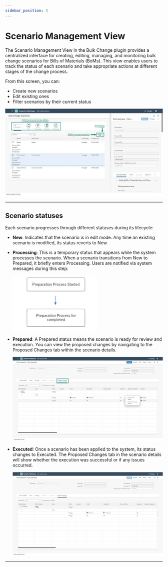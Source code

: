 ```yaml
---
sidebar_position: 3
---
```


# Scenario Management View

The Scenario Management View in the Bulk Change plugin provides a centralized interface for creating, editing, managing, and monitoring bulk change scenarios for Bills of Materials (BoMs). This view enables users to track the status of each scenario and take appropriate actions at different stages of the change process.

From this screen, you can:

- Create new scenarios
- Edit existing ones
- Filter scenarios by their current status

![Bulk Changes on Bills of Materials Scenario Management View](./media/bulk-changes-of-bom/1.png.jpg)

---

## Scenario statuses

Each scenario progresses through different statuses during its lifecycle:

- **New**: Indicates that the scenario is in edit mode. Any time an existing scenario is modified, its status reverts to New.
- **Processing**: This is a temporary status that appears while the system processes the scenario. When a scenario transitions from New to Prepared, it briefly enters Processing. Users are notified via system messages during this step:

    ![Bulk Changes on Bills of Materials Scenario Management View](./media/bulk-changes-of-bom/2.jpg)

- **Prepared**: A Prepared status means the scenario is ready for review and execution. You can view the proposed changes by navigating to the Proposed Changes tab within the scenario details.

    ![Bulk Changes on Bills of Materials Scenario Management View](./media/bulk-changes-of-bom/3.jpg)

- **Executed**: Once a scenario has been applied to the system, its status changes to Executed. The Proposed Changes tab in the scenario details will show whether the execution was successful or if any issues occurred.

    ![Bulk Changes on Bills of Materials Scenario Management View](./media/bulk-changes-of-bom/4.jpg)

---
